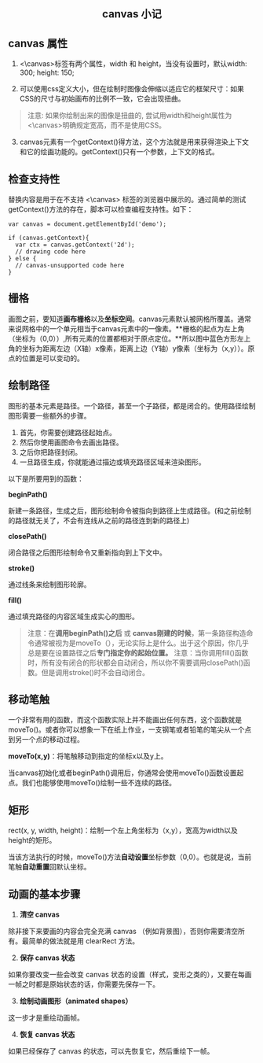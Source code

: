 <h2 align='center'>canvas 小记</h2>

## canvas 属性

1. <\canvas>标签有两个属性，width 和 height，当没有设置时，默认width: 300; height: 150;

2. 可以使用css定义大小，但在绘制时图像会伸缩以适应它的框架尺寸：如果CSS的尺寸与初始画布的比例不一致，它会出现扭曲。

> 注意: 如果你绘制出来的图像是扭曲的, 尝试用width和height属性为<\canvas>明确规定宽高，而不是使用CSS。

3. canvas元素有一个getContext()得方法，这个方法就是用来获得渲染上下文和它的绘画功能的。getContext()只有一个参数，上下文的格式。

## 检查支持性

替换内容是用于在不支持 <\canvas> 标签的浏览器中展示的。通过简单的测试getContext()方法的存在，脚本可以检查编程支持性。如下：

```
var canvas = document.getElementById('demo');

if (canvas.getContext){
  var ctx = canvas.getContext('2d');
  // drawing code here
} else {
  // canvas-unsupported code here
}
```

## 栅格

画图之前，要知道**画布栅格**以及**坐标空间**。canvas元素默认被网格所覆盖。通常来说网格中的一个单元相当于canvas元素中的一像素。**栅格的起点为左上角（坐标为（0,0））,所有元素的位置都相对于原点定位。**所以图中蓝色方形左上角的坐标为距离左边（X轴）x像素，距离上边（Y轴）y像素（坐标为（x,y））。原点的位置是可以变动的。

## 绘制路径

图形的基本元素是路径。一个路径，甚至一个子路径，都是闭合的。使用路径绘制图形需要一些额外的步骤。

1. 首先，你需要创建路径起始点。
2. 然后你使用画图命令去画出路径。
3. 之后你把路径封闭。
4. 一旦路径生成，你就能通过描边或填充路径区域来渲染图形。

以下是所要用到的函数：

**beginPath()**

新建一条路径，生成之后，图形绘制命令被指向到路径上生成路径。(和之前绘制的路径就无关了，不会有连线从之前的路径连到新的路径上)

**closePath()**

闭合路径之后图形绘制命令又重新指向到上下文中。

**stroke()**

通过线条来绘制图形轮廓。

**fill()**

通过填充路径的内容区域生成实心的图形。

> 注意：在**调用beginPath()之后** 或 **canvas刚建的时候**，第一条路径构造命令通常被视为是moveTo（），无论实际上是什么。出于这个原因，你几乎总是要在设置路径之后**专门指定你的起始位置。**
> 注意：当你调用fill()函数时，所有没有闭合的形状都会自动闭合，所以你不需要调用closePath()函数。但是调用stroke()时不会自动闭合。

## 移动笔触

一个非常有用的函数，而这个函数实际上并不能画出任何东西，这个函数就是moveTo()。或者你可以想象一下在纸上作业，一支钢笔或者铅笔的笔尖从一个点到另一个点的移动过程。

**moveTo(x,y)**：将笔触移动到指定的坐标x以及y上。

当canvas初始化或者beginPath()调用后，你通常会使用moveTo()函数设置起点。我们也能够使用moveTo()绘制一些不连续的路径。

## 矩形

rect(x, y, width, height)：绘制一个左上角坐标为（x,y），宽高为width以及height的矩形。

当该方法执行的时候，moveTo()方法**自动设置**坐标参数（0,0）。也就是说，当前笔触**自动重置**回默认坐标。


## 动画的基本步骤

1. **清空 canvas**

除非接下来要画的内容会完全充满 canvas （例如背景图），否则你需要清空所有。最简单的做法就是用 clearRect 方法。

2. **保存 canvas 状态**

如果你要改变一些会改变 canvas 状态的设置（样式，变形之类的），又要在每画一帧之时都是原始状态的话，你需要先保存一下。

3. **绘制动画图形（animated shapes）**

这一步才是重绘动画帧。

4. **恢复 canvas 状态**

如果已经保存了 canvas 的状态，可以先恢复它，然后重绘下一帧。